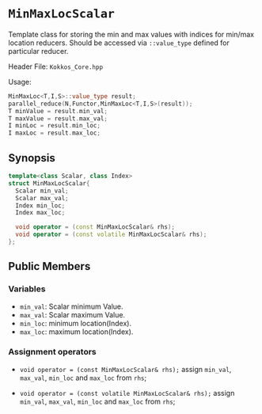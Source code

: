 # `MinMaxLocScalar`

Template class for storing the min and max values with indices for min/max location reducers. Should be accessed via `::value_type` defined for particular reducer.

Header File: `Kokkos_Core.hpp`

Usage: 

```c++
MinMaxLoc<T,I,S>::value_type result;
parallel_reduce(N,Functor,MinMaxLoc<T,I,S>(result));
T minValue = result.min_val;
T maxValue = result.max_val;
I minLoc = result.min_loc;
I maxLoc = result.max_loc;
```

## Synopsis 

```c++
template<class Scalar, class Index>
struct MinMaxLocScalar{
  Scalar min_val;
  Scalar max_val;
  Index min_loc;
  Index max_loc;

  void operator = (const MinMaxLocScalar& rhs);
  void operator = (const volatile MinMaxLocScalar& rhs);
};
```

## Public Members

### Variables
   
 * `min_val`: Scalar minimum Value.
 * `max_val`: Scalar maximum Value.
 * `min_loc`: minimum location(Index).
 * `max_loc`: maximum location(Index).

### Assignment operators

 * `void operator = (const MinMaxLocScalar& rhs);` 
      assign `min_val`, `max_val`, `min_loc` and `max_loc` from `rhs`;

 * `void operator = (const volatile MinMaxLocScalar& rhs);` 
      assign `min_val`, `max_val`, `min_loc` and `max_loc` from `rhs`;
